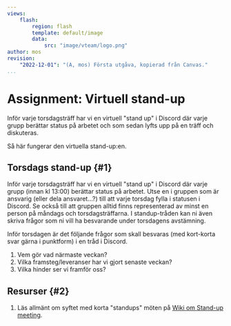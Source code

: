 ```yaml
---
views:
    flash:
        region: flash
        template: default/image
        data:
            src: "image/vteam/logo.png"
author: mos
revision:
    "2022-12-01": "(A, mos) Första utgåva, kopierad från Canvas."
...
```

Assignment: Virtuell stand-up
=========================

Inför varje torsdagsträff har vi en virtuell "stand up" i Discord där varje grupp berättar status på arbetet och som sedan lyfts upp på en träff och diskuteras.

Så här fungerar den virtuella stand-up:en.



Torsdags stand-up {#1}
-------------------------

Inför varje torsdagsträff har vi en virtuell "stand up" i Discord där varje grupp (innan kl 13:00) berättar status på arbetet. Utse en i gruppen som är ansvarig (eller dela ansvaret...?) till att varje torsdag fylla i statusen i Discord. Se också till att gruppen alltid finns representerad av minst en person på måndags och torsdagsträffarna. I standup-tråden kan ni även skriva frågor som ni vill ha besvarande under torsdagens avstämning.

Inför torsdagen är det följande frågor som skall besvaras (med kort-korta svar gärna i punktform) i en tråd i Discord.

1. Vem gör vad närmaste veckan?
2. Vilka framsteg/leveranser har vi gjort senaste veckan?
3. Vilka hinder ser vi framför oss?



Resurser {#2}
-------------------------

1. Läs allmänt om syftet med korta "standups" möten på [Wiki om Stand-up meeting](https://en.wikipedia.org/wiki/Stand-up_meeting).

